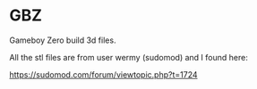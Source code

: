 # GBZ
Gameboy Zero build 3d files.

All the stl files are from user wermy (sudomod) and I found here: 

https://sudomod.com/forum/viewtopic.php?t=1724
